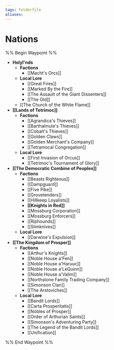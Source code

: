 ```yaml
---
tags: folderfile
aliases:
---
```


# Nations
%% Begin Waypoint %%
- **Holyl'nds**
	- **Factions**
		- [[Macht's Orcs]]
	- **Local Lore**
		- [[Great Fires]]
		- [[Marked By the Fire]]
		- [[The Assault of the Giant Dissenters]]
		- [[The Old]]
	- [[The Church of the White Flame]]
- **[[Lands of Tetrimoc]]**
	- **Factions**
		- [[Agrandica's Thieves]]
		- [[Barthalmule's Thieves]]
		- [[Cobalt's Thieves]]
		- [[Golden Claws]]
		- [[Golden Merchant's Company]]
		- [[Tetramocal Congregation]]
	- **Local Lore**
		- [[First Invasion of Orcus]]
		- [[Tetrimoc's Tournament of Glory]]
- **[[The Democratic Combine of Peoples]]**
	- **Factions**
		- [[Beasts Righteous]]
		- [[Dampguard]]
		- [[Five Pike]]
		- [[Grovetenders]]
		- [[Hillkeep Loyalists]]
		- **[[Knights in Red]]**
		- [[Mossburg Corporation]]
		- [[Mossburg Enforcers]]
		- [[Riphounds]]
		- [[Slimknives]]
	- **Local Lore**
		- [[Darwine's Expulsion]]
- **[[The Kingdom of Prosper]]**
	- **Factions**
		- [[Arthur's Knights]]
		- [[Noble House a'Fen]]
		- [[Noble House a'Haruuc]]
		- [[Noble House a'LeQuinn]]
		- [[Noble House a'Valim]]
		- [[Northstone Family Trading Company]]
		- [[Simonson Clan]]
		- [[The Arstoviches]]
	- **Local Lore**
		- [[Bandit Lords]]
		- [[Carta Prosperitatis]]
		- [[Nobles of Prosper]]
		- [[Order of Arthurian Saints]]
		- [[Simonson's Adventuring Party]]
		- [[The Legend of the Bandit Lords]]
		- [[Unification]]

%% End Waypoint %%
